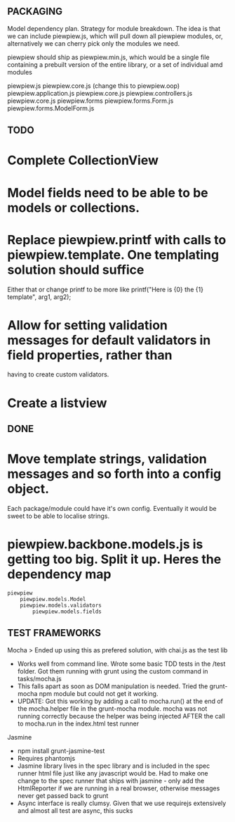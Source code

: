 PACKAGING
---------

Model dependency plan. Strategy for module breakdown. The idea is that we
can include piewpiew.js, which will pull down all piewpiew modules, or, alternatively
we can cherry pick only the modules we need.

piewpiew should ship as piewpiew.min.js, which would be a single file containing a
prebuilt version of the entire library, or a set of individual amd modules

piewpiew.js
  piewpiew.core.js (change this to piewpiew.oop)
  piewpiew.application.js
    piewpiew.core.js
  piewpiew.controllers.js
    piewpiew.core.js
  piewpiew.forms
    piewpiew.forms.Form.js
    piewpiew.forms.ModelForm.js

TODO
----

# Complete CollectionView
# Model fields need to be able to be models or collections.
# Replace piewpiew.printf with calls to piewpiew.template. One templating solution should suffice
  Either that or change printf to be more like printf("Here is {0} the {1} template", arg1, arg2);
# Allow for setting validation messages for default validators in field properties, rather than
  having to create custom validators.
# Create a listview


DONE
----
# Move template strings, validation messages and so forth into a config object.
  Each package/module could have it's own config. Eventually it would be sweet
  to be able to localise strings.
# piewpiew.backbone.models.js is getting too big. Split it up. Heres the dependency map
	
	piewpiew
		piewpiew.models.Model
		piewpiew.models.validators
			piewpiew.models.fields


TEST FRAMEWORKS
---------------

Mocha > Ended up using this as prefered solution, with chai.js as the test lib

* Works well from command line. Wrote some basic TDD tests in the /test folder. Got them
  running with grunt using the custom command in tasks/mocha.js
* This falls apart as soon as DOM manipulation is needed. Tried the grunt-mocha npm module
  but could not get it working.
* UPDATE: Got this working by adding a call to mocha.run() at the end of the mocha.helper
  file in the grunt-mocha module. mocha was not running correctly because the helper was
  being injected AFTER the call to mocha.run in the index.html test runner


Jasmine

* npm install grunt-jasmine-test
* Requires phantomjs
* Jasmine library lives in the spec library and is included in the spec runner html file
  just like any javascript would be. Had to make one change to the spec runner that ships
  with jasmine - only add the HtmlReporter if we are running in a real browser, otherwise
  messages never get passed back to grunt
* Async interface is really clumsy. Given that we use requirejs extensively and almost all
  test are async, this sucks